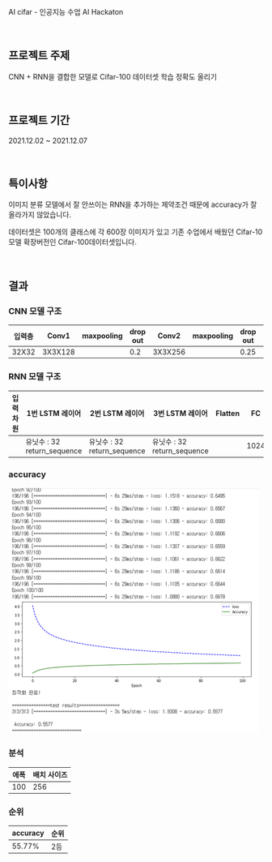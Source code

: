 AI cifar - 인공지능 수업 AI Hackaton

<br>

## 프로젝트 주제
CNN + RNN을 결합한 모델로 Cifar-100 데이터셋 학습 정확도 올리기

<br>
  
## 프로젝트 기간
2021.12.02 ~ 2021.12.07

<br>
  
## 특이사항
이미지 분류 모델에서 잘 안쓰이는 RNN을 추가하는 제약조건 때문에 accuracy가 잘 올라가지 않았습니다.

데이터셋은 100개의 클래스에 각 600장 이미지가 있고 기존 수업에서 배웠던 Cifar-10 모델 확장버전인 Cifar-100데이터셋입니다.

<br>
  
## 결과

### CNN 모델 구조
| 입력층 | Conv1 | maxpooling | drop out | Conv2 | maxpooling |drop out | Conv3 | maxpooling | drop out | Conv4 |
| -- | -- | -- | -- | -- | -- | -- | -- | -- | -- | -- |
| 32X32 | 3X3X128 | | 0.2 | 3X3X256 | | 0.25 | 3X3X512 | | 0.6 | 3X3X16 |

### RNN 모델 구조
| 입력차원  | 1번 LSTM 레이어 | 2번 LSTM 레이어 | 3번 LSTM 레이어 | Flatten | FC | drop out | FC |
| -- | -- | -- | -- | -- | -- | -- | -- |
| | 유닛수 : 32 return_sequence | 유닛수 : 32 return_sequence | 유닛수 : 32 return_sequence | | 1024 | 0.6 | 100 |

### accuracy
![accuracy](img/accuracy.png)

### 분석
| 에폭 | 배치 사이즈 |
| -- | -- |
| 100 | 256 |

### 순위
| accuracy | 순위 |
| -- | -- |
| 55.77% | 2등 |